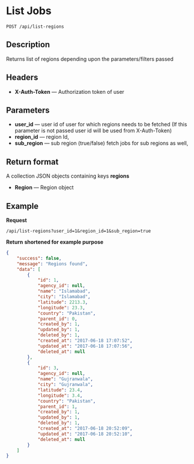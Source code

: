 # List Jobs

    POST /api/list-regions

## Description
Returns list of regions depending upon the parameters/filters passed

## Headers
- **X-Auth-Token** — Authorization token of user


## Parameters
- **user_id** — user id of user for which regions needs to be fetched (If this parameter is not passed user id will be used from X-Auth-Token)
- **region_id** — region Id,
- **sub_region** — sub region (true/false) fetch jobs for sub regions as well,


## Return format
A collection JSON objects containing keys **regions**

- **Region** — Region object


## Example
**Request**

    /api/list-regions?user_id=1&region_id=1&sub_region=true

**Return** __shortened for example purpose__
``` json
{
    "success": false,
    "message": "Regions found",
    "data": [
        {
            "id": 1,
            "agency_id": null,
            "name": "Islamabad",
            "city": "Islamabad",
            "latitude": 2213.3,
            "longitude": 23.3,
            "country": "Pakistan",
            "parent_id": 0,
            "created_by": 1,
            "updated_by": 1,
            "deleted_by": 1,
            "created_at": "2017-06-18 17:07:52",
            "updated_at": "2017-06-18 17:07:56",
            "deleted_at": null
        },
        {
            "id": 3,
            "agency_id": null,
            "name": "Gujranwala",
            "city": "Gujranwala",
            "latitude": 23.4,
            "longitude": 3.4,
            "country": "Pakistan",
            "parent_id": 1,
            "created_by": 1,
            "updated_by": 1,
            "deleted_by": 1,
            "created_at": "2017-06-18 20:52:09",
            "updated_at": "2017-06-18 20:52:10",
            "deleted_at": null
        }
    ]
}
```

